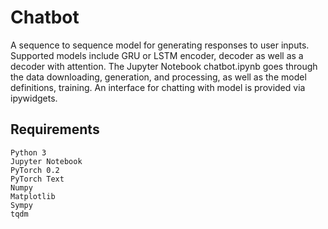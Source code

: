 # Chatbot
A sequence to sequence model for generating responses to user inputs.
Supported models include GRU or LSTM encoder, decoder as well as a decoder with attention.
The Jupyter Notebook chatbot.ipynb goes through the data downloading, generation, and processing, as well as the model definitions, training. An interface for chatting with model is provided via ipywidgets.

## Requirements
```
Python 3
Jupyter Notebook
PyTorch 0.2
PyTorch Text
Numpy
Matplotlib
Sympy
tqdm
```